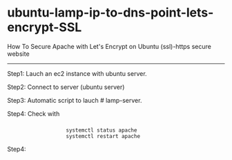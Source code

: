 # ubuntu-lamp-ip-to-dns-point-lets-encrypt-SSL

How To Secure Apache with Let's Encrypt on Ubuntu (ssl)-https secure website

-------------------------------------------------------------------------------------------------------------

Step1: Lauch an ec2 instance with ubuntu server.

Step2: Connect to server (ubuntu server)

Step3: Automatic script to lauch # lamp-server.

Step4: Check with 

###

                       systemctl status apache
                       systemctl restart apache 

Step4:                         
